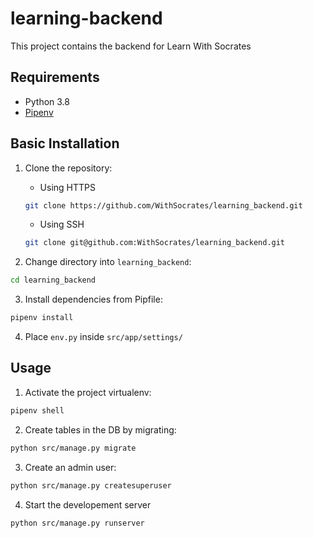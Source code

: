 # learning-backend

This project contains the backend for Learn With Socrates

## Requirements

- Python 3.8
- [Pipenv](https://github.com/pypa/pipenv#installation)



## Basic Installation

1. Clone the repository:

    - Using HTTPS
    ```sh
    git clone https://github.com/WithSocrates/learning_backend.git
    ```

    - Using SSH
    ```sh
    git clone git@github.com:WithSocrates/learning_backend.git
    ```

2. Change directory into `learning_backend`:

```sh
cd learning_backend
```

3. Install dependencies from Pipfile:

```sh
pipenv install
```

4. Place `env.py` inside `src/app/settings/`

## Usage

1. Activate the project virtualenv:

```sh
pipenv shell
```

2. Create tables in the DB by migrating:

```sh
python src/manage.py migrate
```

3. Create an admin user:

```sh
python src/manage.py createsuperuser
```

4. Start the developement server

```sh
python src/manage.py runserver
```
